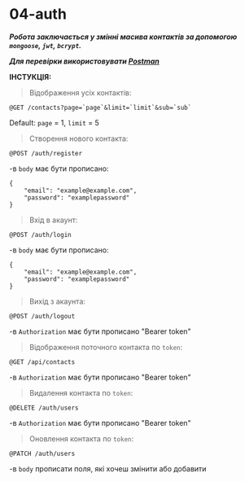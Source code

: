 # 04-auth

**_Робота заключається у змінні масива контактів за допомогою `mongoose`, `jwt`, `bcrypt`._**

**_Для перевірки використовувати [Postman](https://www.getpostman.com/)_**

**ІНСТУКЦІЯ:**

> Відображення усіх контактів:

```
@GET /contacts?page=`page`&limit=`limit`&sub=`sub`
```

Default: `page` = 1, `limit` = 5

> Створення нового контакта:

```
@POST /auth/register
```

-в `body` має бути прописано:

```
{
    "email": "example@example.com",
    "password": "examplepassword"
}
```

> Вхід в акаунт:

```
@POST /auth/login
```

-в `body` має бути прописано:

```
{
    "email": "example@example.com",
    "password": "examplepassword"
}
```

> Вихід з акаунта:

```
@POST /auth/logout
```

-в `Authorization` має бути прописано "Bearer token"

> Відображення поточного контакта по `token`:

```
@GET /api/contacts
```

-в `Authorization` має бути прописано "Bearer token"

> Видалення контакта по `token`:

```
@DELETE /auth/users
```

-в `Authorization` має бути прописано "Bearer token"

> Оновлення контакта по `token`:

```
@PATCH /auth/users
```

-в `body` прописати поля, які хочеш змінити або добавити
